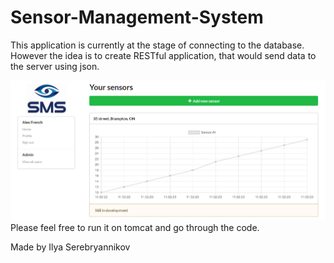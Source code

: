 # Sensor-Management-System
This application is currently at the stage of connecting to the database.
However the idea is to create RESTful application, that would send data to the server using json.


![Alt text](https://raw.githubusercontent.com/isereb/Sensor-Management-System/master/sms.png "SMS Screenshot")
Please feel free to run it on tomcat and go through the code.

Made by Ilya Serebryannikov
